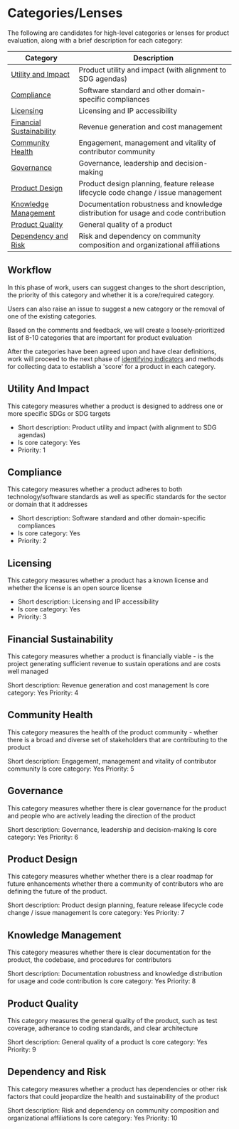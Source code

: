 # Categories/Lenses

The following are candidates for high-level categories or lenses for product evaluation,
along with a brief description for each category:

| Category | Description |
| --- | --- |
| [Utility and Impact](#utility-and-impact) | Product utility and impact (with alignment to SDG agendas) |
| [Compliance](#compliance) | Software standard and other domain-specific compliances |
| [Licensing](#licensing) | Licensing and IP accessibility |
| [Financial Sustainability](#financial-sustainability) | Revenue generation and cost management |
| [Community Health](#community-health) | Engagement, management and vitality of contributor community |
| [Governance](#governance) | Governance, leadership and decision-making |
| [Product Design](#product-design) | Product design planning, feature release lifecycle code change / issue management |
| [Knowledge Management](#knowledge-management) | Documentation robustness and knowledge distribution for usage and code contribution |
| [Product Quality](#product-quality) | General quality of a product |
| [Dependency and Risk](#dependency-and-risk) | Risk and dependency on community composition and organizational affiliations |


## Workflow

In this phase of work, users can suggest changes to the short description, the priority
of this category and whether it is a core/required category. 

Users can also raise an issue to suggest a new category or the removal of one of the existing
categories.

Based on the comments and feedback, we will create a loosely-prioritized list of 
8-10 categories that are important for product evaluation

After the categories have been agreed upon and have clear definitions, work will proceed to the
next phase of [identifying indicators](indicators.md) and methods for collecting data to establish a 'score' for a product in each category.


## Utility And Impact

This category measures whether a product is designed to address one or more specific SDGs or 
SDG targets

* Short description: Product utility and impact (with alignment to SDG agendas)
* Is core category: Yes
* Priority: 1


## Compliance

This category measures whether a product adheres to both technology/software standards as 
well as specific standards for the sector or domain that it addresses

* Short description: Software standard and other domain-specific compliances
* Is core category: Yes
* Priority: 2


## Licensing

This category measures whether a product has a known license and whether the license is
an open source license

* Short description: Licensing and IP accessibility
* Is core category: Yes
* Priority: 3


## Financial Sustainability

This category measures whether a product is financially viable - is the project generating
sufficient revenue to sustain operations and are costs well managed

Short description: Revenue generation and cost management
Is core category: Yes
Priority: 4


## Community Health

This category measures the health of the product community - whether there is a broad and 
diverse set of stakeholders that are contributing to the product

Short description: Engagement, management and vitality of contributor community
Is core category: Yes
Priority: 5


## Governance

This category measures whether there is clear governance for the product and people who
are actively leading the direction of the product

Short description: Governance, leadership and decision-making
Is core category: Yes
Priority: 6


## Product Design

This category measures whether whether there is a clear roadmap for future enhancements whether
there a community of contributors who are defining the future of the product.

Short description: Product design planning, feature release lifecycle code change / issue management 
Is core category: Yes
Priority: 7


## Knowledge Management

This category measures whether there is clear documentation for the product, the codebase, and
procedures for contributors

Short description: Documentation robustness and knowledge distribution for usage and code contribution
Is core category: Yes
Priority: 8


## Product Quality

This category measures the general quality of the product, such as test coverage, adherance to
coding standards, and clear architecture

Short description: General quality of a product 
Is core category: Yes
Priority: 9


## Dependency and Risk

This category measures whether a product has dependencies or other risk factors that could
jeopardize the health and sustainability of the product

Short description: Risk and dependency on community composition and organizational affiliations
Is core category: Yes
Priority: 10